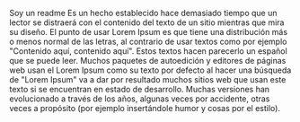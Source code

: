 Soy un readme Es un hecho establecido hace demasiado tiempo que un lector se distraerá con el contenido del texto de un sitio mientras que mira su diseño. 
El punto de usar Lorem Ipsum es que tiene una distribución más o menos normal de las letras, al contrario de usar textos como por ejemplo "Contenido aquí, contenido aquí".
Estos textos hacen parecerlo un español que se puede leer. Muchos paquetes de autoedición y editores de páginas web usan el Lorem Ipsum como su texto por defecto
al hacer una búsqueda de "Lorem Ipsum" va a dar por resultado muchos sitios web que usan este texto si se encuentran en estado de desarrollo.
Muchas versiones han evolucionado a través de los años, algunas veces por accidente, otras veces a propósito (por ejemplo insertándole humor y cosas por el estilo).